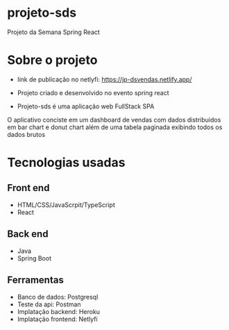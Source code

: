 # projeto-sds
Projeto da Semana Spring React

# Sobre o projeto

* link de publicação no netlyfi: https://jp-dsvendas.netlify.app/

* Projeto criado e desenvolvido no evento spring react
* Projeto-sds é uma aplicação web FullStack SPA


O aplicativo conciste em um dashboard de vendas com dados distribuidos em bar chart e donut chart além de uma tabela paginada exibindo todos os dados brutos

# Tecnologias usadas

## Front end

* HTML/CSS/JavaScrpit/TypeScript
* React

## Back end

* Java
* Spring Boot

## Ferramentas

* Banco de dados: Postgresql
* Teste da api: Postman
* Implatação backend: Heroku
* Implatação frontend: Netlyfi

